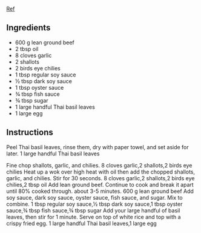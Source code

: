[Ref](https://kwokspots.com/pad-kra-pao-thai-basil-beef/)

## Ingredients
- 600 g lean ground beef
- 2 tbsp oil
- 8 cloves garlic
- 2 shallots
- 2 birds eye chilies
- 1 tbsp regular soy sauce
- ½ tbsp dark soy sauce
- 1 tbsp oyster sauce
- ¾ tbsp fish sauce
- ¾ tbsp sugar
- 1 large handful Thai basil leaves
- 1 large egg

## Instructions
Peel Thai basil leaves, rinse them, dry with paper towel, and set aside for later.
1 large handful Thai basil leaves

Fine chop shallots, garlic, and chilies.
8 cloves garlic,2 shallots,2 birds eye chilies
Heat up a wok over high heat with oil then add the chopped shallots, garlic, and chilies. Stir for 30 seconds.
8 cloves garlic,2 shallots,2 birds eye chilies,2 tbsp oil
Add lean ground beef. Continue to cook and break it apart until 80% cooked through. about 3-5 minutes.
600 g lean ground beef
Add soy sauce, dark soy sauce, oyster sauce, fish sauce, and sugar. Mix to combine.
1 tbsp regular soy sauce,½ tbsp dark soy sauce,1 tbsp oyster sauce,¾ tbsp fish sauce,¾ tbsp sugar
Add your large handful of basil leaves, then stir for 1 minute. Serve on top of white rice and top with a crispy fried egg.
1 large handful Thai basil leaves,1 large egg